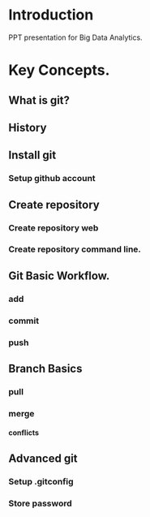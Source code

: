 # Introduction
PPT presentation for Big Data Analytics.

# Key Concepts.
## What is git?
## History
## Install git
### Setup github account
## Create repository
### Create repository web
### Create repository command line.

## Git Basic Workflow.
### add
### commit
### push
## Branch Basics
### pull
### merge
#### conflicts
## Advanced git
### Setup .gitconfig
### Store password